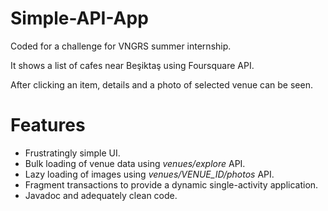# Simple-API-App
Coded for a challenge for VNGRS summer internship.

It shows a list of cafes near Beşiktaş using Foursquare API.

After clicking an item, details and a photo of selected venue can be seen.


# Features

* Frustratingly simple UI.
* Bulk loading of venue data using *venues/explore* API.
* Lazy loading of images using *venues/VENUE_ID/photos* API.
* Fragment transactions to provide a dynamic single-activity application.
* Javadoc and adequately clean code.
